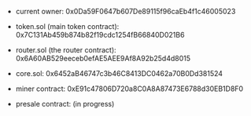 - current owner:
0x0Da59F0647b607De89115f96caEb4f1c46005023

- token.sol (main token contract):
0x7C131Ab459b874b82f19cdc1254fB66840D021B6

- router.sol (the router contract):
0x6A60AB529eeceb0efAE5AEE9Af8A92b25d4d8015

- core.sol:
0x6452aB46747c3b46C8413DC0462a70B0Dd381524


- miner contract:
0xE91c47806D720a8C0A8A87473E6788d30EB1D8F0

- presale contract:
(in progress)
